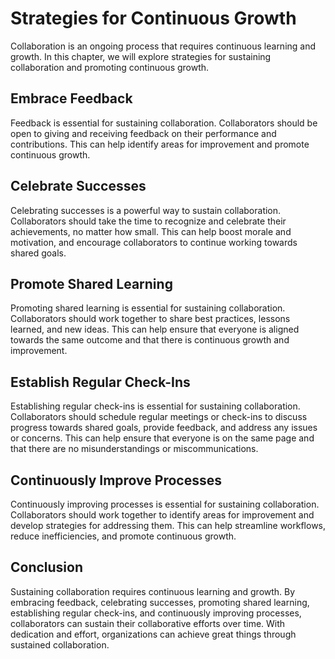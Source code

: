 Strategies for Continuous Growth
=====================================================================

Collaboration is an ongoing process that requires continuous learning and growth. In this chapter, we will explore strategies for sustaining collaboration and promoting continuous growth.

Embrace Feedback
----------------

Feedback is essential for sustaining collaboration. Collaborators should be open to giving and receiving feedback on their performance and contributions. This can help identify areas for improvement and promote continuous growth.

Celebrate Successes
-------------------

Celebrating successes is a powerful way to sustain collaboration. Collaborators should take the time to recognize and celebrate their achievements, no matter how small. This can help boost morale and motivation, and encourage collaborators to continue working towards shared goals.

Promote Shared Learning
-----------------------

Promoting shared learning is essential for sustaining collaboration. Collaborators should work together to share best practices, lessons learned, and new ideas. This can help ensure that everyone is aligned towards the same outcome and that there is continuous growth and improvement.

Establish Regular Check-Ins
---------------------------

Establishing regular check-ins is essential for sustaining collaboration. Collaborators should schedule regular meetings or check-ins to discuss progress towards shared goals, provide feedback, and address any issues or concerns. This can help ensure that everyone is on the same page and that there are no misunderstandings or miscommunications.

Continuously Improve Processes
------------------------------

Continuously improving processes is essential for sustaining collaboration. Collaborators should work together to identify areas for improvement and develop strategies for addressing them. This can help streamline workflows, reduce inefficiencies, and promote continuous growth.

Conclusion
----------

Sustaining collaboration requires continuous learning and growth. By embracing feedback, celebrating successes, promoting shared learning, establishing regular check-ins, and continuously improving processes, collaborators can sustain their collaborative efforts over time. With dedication and effort, organizations can achieve great things through sustained collaboration.
